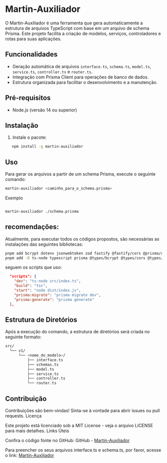 # Martin-Auxiliador

O Martin-Auxiliador é uma ferramenta que gera automaticamente a estrutura de arquivos TypeScript com base em um arquivo de schema Prisma. Este projeto facilita a criação de modelos, serviços, controladores e rotas para suas aplicações.

## Funcionalidades

- Geração automática de arquivos `interface.ts`, `schema.ts`, `model.ts`, `service.ts`, `controller.ts` e `router.ts`.
- Integração com Prisma Client para operações de banco de dados.
- Estrutura organizada para facilitar o desenvolvimento e a manutenção.

## Pré-requisitos

- Node.js (versão 14 ou superior)

## Instalação

1. Instale o pacote:
```bash
   npm install -g martin-auxiliador
```

## Uso

Para gerar os arquivos a partir de um schema Prisma, execute o seguinte comando:
```bash
martin-auxiliador <caminho_para_o_schema.prisma>
```

Exemplo
```bash

martin-auxiliador ./schema.prisma
```

## recomendações:
Atualmente, para executar todos os códigos propostos, são necessárias as instalações das seguintes bibliotecas:
```bash
pnpm add bcrypt dotenv jsonwebtoken zod fastify @fastify/cors @prisma/client zod-to-json-schema
pnpm add -D ts-node typescript prisma @types/bcrypt @types/cors @types/node
```

seguem os scripts que uso:
```json
  "scripts": {
    "dev": "ts-node src/index.ts",
    "build": "tsc",
    "start": "node dist/index.js",
    "prisma:migrate": "prisma migrate dev",
    "prisma:generate": "prisma generate"
  },
```

## Estrutura de Diretórios

Após a execução do comando, a estrutura de diretórios será criada no seguinte formato:
```bash
src/
  └── v1/
      └── <nome_do_modelo>/
          ├── interface.ts
          ├── schemas.ts
          ├── model.ts
          ├── service.ts
          ├── controller.ts
          └── router.ts
```

## Contribuição

Contribuições são bem-vindas! Sinta-se à vontade para abrir issues ou pull requests.
Licença

Este projeto está licenciado sob a MIT License - veja o arquivo LICENSE para mais detalhes.
Links Úteis

Confira o código fonte no GitHub: GitHub - [Martin-Auxiliador](https://github.com/RuanVPSantos/MartinAuxiliador)

Para preencher os seus arquivos interface.ts e schema.ts, por favor, acesse o link: [Martin-Auxiliador](https://poe.com/Martin-Auxiliador)